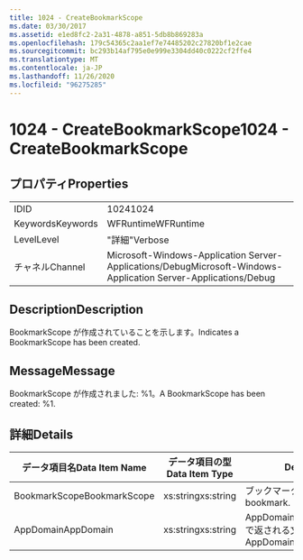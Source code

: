 ```yaml
---
title: 1024 - CreateBookmarkScope
ms.date: 03/30/2017
ms.assetid: e1ed8fc2-2a31-4878-a851-5db8b869283a
ms.openlocfilehash: 179c54365c2aa1ef7e74485202c27820bf1e2cae
ms.sourcegitcommit: bc293b14af795e0e999e3304dd40c0222cf2ffe4
ms.translationtype: MT
ms.contentlocale: ja-JP
ms.lasthandoff: 11/26/2020
ms.locfileid: "96275285"
---
```

# <a name="1024---createbookmarkscope"></a><span data-ttu-id="7e845-102">1024 - CreateBookmarkScope</span><span class="sxs-lookup"><span data-stu-id="7e845-102">1024 - CreateBookmarkScope</span></span>

## <a name="properties"></a><span data-ttu-id="7e845-103">プロパティ</span><span class="sxs-lookup"><span data-stu-id="7e845-103">Properties</span></span>  
  
|||  
|-|-|  
|<span data-ttu-id="7e845-104">ID</span><span class="sxs-lookup"><span data-stu-id="7e845-104">ID</span></span>|<span data-ttu-id="7e845-105">1024</span><span class="sxs-lookup"><span data-stu-id="7e845-105">1024</span></span>|  
|<span data-ttu-id="7e845-106">Keywords</span><span class="sxs-lookup"><span data-stu-id="7e845-106">Keywords</span></span>|<span data-ttu-id="7e845-107">WFRuntime</span><span class="sxs-lookup"><span data-stu-id="7e845-107">WFRuntime</span></span>|  
|<span data-ttu-id="7e845-108">Level</span><span class="sxs-lookup"><span data-stu-id="7e845-108">Level</span></span>|<span data-ttu-id="7e845-109">"詳細"</span><span class="sxs-lookup"><span data-stu-id="7e845-109">Verbose</span></span>|  
|<span data-ttu-id="7e845-110">チャネル</span><span class="sxs-lookup"><span data-stu-id="7e845-110">Channel</span></span>|<span data-ttu-id="7e845-111">Microsoft-Windows-Application Server-Applications/Debug</span><span class="sxs-lookup"><span data-stu-id="7e845-111">Microsoft-Windows-Application Server-Applications/Debug</span></span>|  
  
## <a name="description"></a><span data-ttu-id="7e845-112">Description</span><span class="sxs-lookup"><span data-stu-id="7e845-112">Description</span></span>  

 <span data-ttu-id="7e845-113">BookmarkScope が作成されていることを示します。</span><span class="sxs-lookup"><span data-stu-id="7e845-113">Indicates a BookmarkScope has been created.</span></span>  
  
## <a name="message"></a><span data-ttu-id="7e845-114">Message</span><span class="sxs-lookup"><span data-stu-id="7e845-114">Message</span></span>  

 <span data-ttu-id="7e845-115">BookmarkScope が作成されました: %1。</span><span class="sxs-lookup"><span data-stu-id="7e845-115">A BookmarkScope has been created: %1.</span></span>  
  
## <a name="details"></a><span data-ttu-id="7e845-116">詳細</span><span class="sxs-lookup"><span data-stu-id="7e845-116">Details</span></span>  
  
|<span data-ttu-id="7e845-117">データ項目名</span><span class="sxs-lookup"><span data-stu-id="7e845-117">Data Item Name</span></span>|<span data-ttu-id="7e845-118">データ項目の型</span><span class="sxs-lookup"><span data-stu-id="7e845-118">Data Item Type</span></span>|<span data-ttu-id="7e845-119">Description</span><span class="sxs-lookup"><span data-stu-id="7e845-119">Description</span></span>|  
|--------------------|--------------------|-----------------|  
|<span data-ttu-id="7e845-120">BookmarkScope</span><span class="sxs-lookup"><span data-stu-id="7e845-120">BookmarkScope</span></span>|<span data-ttu-id="7e845-121">xs:string</span><span class="sxs-lookup"><span data-stu-id="7e845-121">xs:string</span></span>|<span data-ttu-id="7e845-122">ブックマークのスコープ。</span><span class="sxs-lookup"><span data-stu-id="7e845-122">The scope of the bookmark.</span></span>|  
|<span data-ttu-id="7e845-123">AppDomain</span><span class="sxs-lookup"><span data-stu-id="7e845-123">AppDomain</span></span>|<span data-ttu-id="7e845-124">xs:string</span><span class="sxs-lookup"><span data-stu-id="7e845-124">xs:string</span></span>|<span data-ttu-id="7e845-125">AppDomain.CurrentDomain.FriendlyName で返される文字列。</span><span class="sxs-lookup"><span data-stu-id="7e845-125">The string returned by AppDomain.CurrentDomain.FriendlyName.</span></span>|
